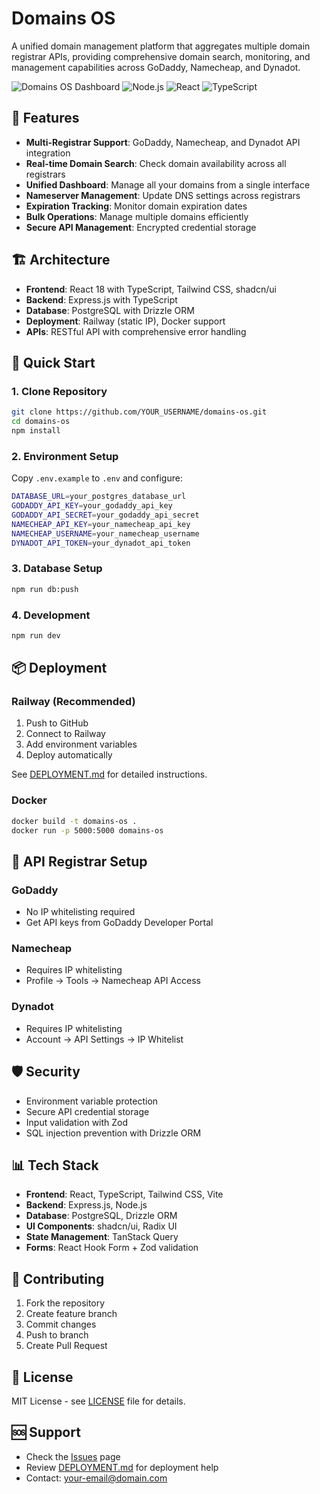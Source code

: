 # Domains OS

A unified domain management platform that aggregates multiple domain registrar APIs, providing comprehensive domain search, monitoring, and management capabilities across GoDaddy, Namecheap, and Dynadot.

![Domains OS Dashboard](https://img.shields.io/badge/Status-Production%20Ready-brightgreen)
![Node.js](https://img.shields.io/badge/Node.js-18+-green)
![React](https://img.shields.io/badge/React-18-blue)
![TypeScript](https://img.shields.io/badge/TypeScript-5-blue)

## 🚀 Features

- **Multi-Registrar Support**: GoDaddy, Namecheap, and Dynadot API integration
- **Real-time Domain Search**: Check domain availability across all registrars
- **Unified Dashboard**: Manage all your domains from a single interface
- **Nameserver Management**: Update DNS settings across registrars
- **Expiration Tracking**: Monitor domain expiration dates
- **Bulk Operations**: Manage multiple domains efficiently
- **Secure API Management**: Encrypted credential storage

## 🏗️ Architecture

- **Frontend**: React 18 with TypeScript, Tailwind CSS, shadcn/ui
- **Backend**: Express.js with TypeScript
- **Database**: PostgreSQL with Drizzle ORM
- **Deployment**: Railway (static IP), Docker support
- **APIs**: RESTful API with comprehensive error handling

## 🚀 Quick Start

### 1. Clone Repository
```bash
git clone https://github.com/YOUR_USERNAME/domains-os.git
cd domains-os
npm install
```

### 2. Environment Setup
Copy `.env.example` to `.env` and configure:
```bash
DATABASE_URL=your_postgres_database_url
GODADDY_API_KEY=your_godaddy_api_key
GODADDY_API_SECRET=your_godaddy_api_secret
NAMECHEAP_API_KEY=your_namecheap_api_key
NAMECHEAP_USERNAME=your_namecheap_username
DYNADOT_API_TOKEN=your_dynadot_api_token
```

### 3. Database Setup
```bash
npm run db:push
```

### 4. Development
```bash
npm run dev
```

## 📦 Deployment

### Railway (Recommended)
1. Push to GitHub
2. Connect to Railway
3. Add environment variables
4. Deploy automatically

See [DEPLOYMENT.md](./DEPLOYMENT.md) for detailed instructions.

### Docker
```bash
docker build -t domains-os .
docker run -p 5000:5000 domains-os
```

## 🔧 API Registrar Setup

### GoDaddy
- No IP whitelisting required
- Get API keys from GoDaddy Developer Portal

### Namecheap
- Requires IP whitelisting
- Profile → Tools → Namecheap API Access

### Dynadot
- Requires IP whitelisting
- Account → API Settings → IP Whitelist

## 🛡️ Security

- Environment variable protection
- Secure API credential storage
- Input validation with Zod
- SQL injection prevention with Drizzle ORM

## 📊 Tech Stack

- **Frontend**: React, TypeScript, Tailwind CSS, Vite
- **Backend**: Express.js, Node.js
- **Database**: PostgreSQL, Drizzle ORM
- **UI Components**: shadcn/ui, Radix UI
- **State Management**: TanStack Query
- **Forms**: React Hook Form + Zod validation

## 🤝 Contributing

1. Fork the repository
2. Create feature branch
3. Commit changes
4. Push to branch
5. Create Pull Request

## 📄 License

MIT License - see [LICENSE](LICENSE) file for details.

## 🆘 Support

- Check the [Issues](https://github.com/YOUR_USERNAME/domains-os/issues) page
- Review [DEPLOYMENT.md](./DEPLOYMENT.md) for deployment help
- Contact: your-email@domain.com